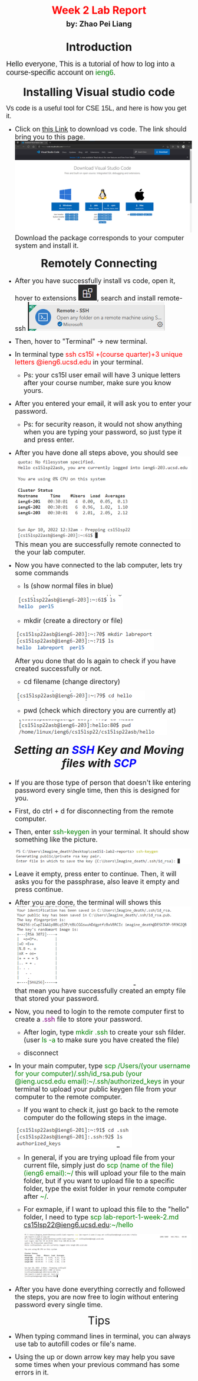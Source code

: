<h1 align = "center">
   <span style ="color:red">Week 2 Lab Report</span>
   <br>
   <span style = "font-size:20px">by: Zhao Pei Liang</span>
</h1>

<h2 align = "center">
    <span style = "font-size: 30px">Introduction</span>
</h2>

<span style = "font-size: 20px; font-family:Arial"> Hello everyone, This is a tutorial of how to log into a course-specific account on <span style = "color:green">ieng6</span>.</span>

<h3 align = "center">
    <span style = "font-size:30px"> Installing Visual studio code</span>
    </h3>

<span style = "font-size: 18px; font-family:Arial">
    Vs code is a useful tool for CSE 15L, and here is how you get it.
</span>

* <span style = "font-size: 18px"> Click on [this Link](https://code.visualstudio.com/download) to download vs code. The link should bring you to this page.
![Image](vscode.png) Download the package corresponds to your computer system and install it.
</span>

<h4 align = "center">
    <span style = "font-size:30px">Remotely Connecting</span>
</h4>

* <span style = "font-size: 18px"> After you have successfully install vs code, open it, hover to extensions ![Image](extensions.png), search and install remote-ssh ![Image](remotessh.png)

* <span style = "font-size: 18px"> Then, hover to "Terminal" -> new terminal.

* <span style = "font-size: 18px"> In terminal type <span style = "color:red">ssh cs15l +(course quarter)+3 unique letters @ieng6.ucsd.edu </span> in your terminal.</span>
    
    * <span style = "font-size: 18px"> Ps: your cs15l user email will have 3 unique letters after your course number, make sure you know yours.</span>

* <span style = "font-size: 18px"> After you entered your email, it will ask you to enter your password.</span>

    * <span style = "font-size: 18px"> Ps: for security reason, it would not show anything when you are typing your password, so just type it and press enter.</span>

* <span style = "font-size: 18px"> After you have done all steps above, you should see ![Image](login.png) This mean you are successfully remote connected to the your lab computer.

* <span style = "font-size: 18px"> Now you have connected to the lab computer, lets try some commands
    * <span style = "font-size: 18px"> ls (show normal files in blue)
    
    ![Image](ls.png)

    * <span style = "font-size: 18px"> mkdir (create a directory or file)

    ![Image](mkdir.png)

    <span style = "font-size: 18px"> After you done that do ls again to check if you have created successfully or not.

    * <span style = "font-size: 18px"> cd filename (change directory)

    ![Image](cd.png)

    * <span style = "font-size: 18px"> pwd (check which directory you are currently at)

    ![Image](pwd.png)


<h5 align = "center">
    <span style = "font-size: 30px"> Setting an <span style = "color: blue">SSH </span> Key and Moving files with <span style = "color: blue">SCP</span>
</h5>

* <span style = "font-size: 18px">If you are those type of person that doesn't like entering password every single time, then this is designed for you.

* <span style = "font-size: 18px">First, do ctrl + d for disconnecting from the remote computer.

* <span style = "font-size: 18px">Then, enter <span style = "color:green"> ssh-keygen</span> in your terminal. It should show something like the picture.

  ![Image](keygen1.png)

* <span style = "font-size:18px">Leave it empty, press enter to continue. Then, it will asks you for the passphrase, also leave it empty and press continue.

* <span style = "font-size:18px"> After you are done, the terminal will shows this ![Image](keygen.png) that mean you have successfully created an empty file that stored your password.

* <span style = "font-size:18px"> Now, you need to login to the remote computer first to create a <span style = "color:purple">.ssh</span> file to store your password.

    * <span style = "font-size:18px"> After login, type <span style = "color:green"> mkdir .ssh</span> to create your ssh filder. (user <span style = "color:green">ls -a </span> to make sure you have created the file)

    * <span style = "font-size:18px"> disconnect

* <span style = "font-size:18px"> In your main computer, type <span style = "color:green"> scp /Users/(your username for your computer)/.ssh/id_rsa.pub (your @ieng.ucsd.edu email):~/.ssh/authorized_keys</span> in your terminal to upload your public keygen file from your computer to the remote computer.

    * <span style = "font-size:18px"> If you want to check it, just go back to the remote computer do the following steps in the image.

    ![Image](key.png)

    * <span style = "font-size:18px"> In general, if you are trying upload file from your current file, simply just do <span style = "color:green">scp (name of the file) (ieng6 email):~/</span> this will upload your file to the main folder, but if you want to upload file to a specific folder, type the exist folder in your remote computer after <span style = "color:green"> ~/</span>.

    * <span style = "font-size:18px"> For exmaple, if I want to upload this file to the "hello" folder, I need to type <span style = "color:green">scp lab-report-1-week-2.md cs15lsp22@ieng6.ucsd.edu:~/hello</span>

        ![Image](scp.png)

* <span style = "font-size:18px"> After you have done everything correctly and followed the steps, you are now free to login without entering password every single time.

<center>
<span style = "font-size:30px"> Tips</center>

* <span style = "font-size:18px"> When typing command lines in terminal, you can always use tab to autofill codes or file's name.

* <span style = "font-size:18px"> Using the up or down arrow key may help you save some times when your previous command has some errors in it.


